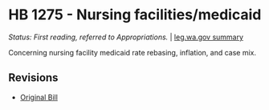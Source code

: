 # HB 1275 - Nursing facilities/medicaid
*Status: First reading, referred to Appropriations.* | [leg.wa.gov summary](https://app.leg.wa.gov/billsummary?BillNumber=1275&Year=2021)

Concerning nursing facility medicaid rate rebasing, inflation, and case mix.

## Revisions
* [Original Bill](1/)